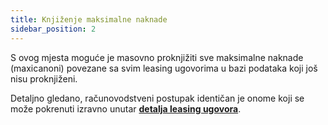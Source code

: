 ```yaml
---
title: Knjiženje maksimalne naknade
sidebar_position: 2
---
```


S ovog mjesta moguće je masovno proknjižiti sve maksimalne naknade (maxicanoni) povezane sa svim leasing ugovorima u bazi podataka koji još nisu proknjiženi.

Detaljno gledano, računovodstveni postupak identičan je onome koji se može pokrenuti izravno unutar **[detalja leasing ugovora](/docs/finance-area/leasing/new)**.






